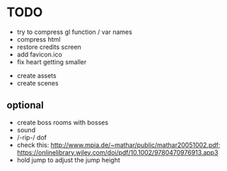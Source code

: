 # TODO

- try to compress gl function / var names
- compress html
- restore credits screen
- add favicon.ico
- fix heart getting smaller

* create assets
* create scenes

## optional

- create boss rooms with bosses
- sound
- /-rip-/ dof
- check this: http://www.mpia.de/~mathar/public/mathar20051002.pdf; https://onlinelibrary.wiley.com/doi/pdf/10.1002/9780470976913.app3
- hold jump to adjust the jump height
